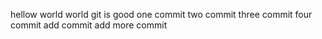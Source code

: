 hellow
world
world
git is good
one commit
two commit
three commit
four commit
add commit
add more commit
